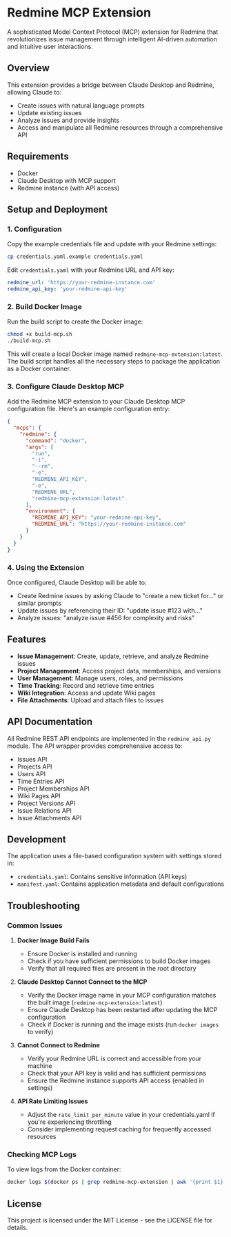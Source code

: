 # Redmine MCP Extension

A sophisticated Model Context Protocol (MCP) extension for Redmine that revolutionizes issue management through intelligent AI-driven automation and intuitive user interactions.

## Overview

This extension provides a bridge between Claude Desktop and Redmine, allowing Claude to:
- Create issues with natural language prompts
- Update existing issues
- Analyze issues and provide insights
- Access and manipulate all Redmine resources through a comprehensive API

## Requirements

- Docker
- Claude Desktop with MCP support
- Redmine instance (with API access)

## Setup and Deployment

### 1. Configuration

Copy the example credentials file and update with your Redmine settings:

```bash
cp credentials.yaml.example credentials.yaml
```

Edit `credentials.yaml` with your Redmine URL and API key:

```yaml
redmine_url: 'https://your-redmine-instance.com'
redmine_api_key: 'your-redmine-api-key'
```

### 2. Build Docker Image

Run the build script to create the Docker image:

```bash
chmod +x build-mcp.sh
./build-mcp.sh
```

This will create a local Docker image named `redmine-mcp-extension:latest`. The build script handles all the necessary steps to package the application as a Docker container.

### 3. Configure Claude Desktop MCP

Add the Redmine MCP extension to your Claude Desktop MCP configuration file. Here's an example configuration entry:

```json
{
  "mcps": {
    "redmine": {
      "command": "docker",
      "args": [
        "run",
        "-i",
        "--rm",
        "-e",
        "REDMINE_API_KEY",
        "-e",
        "REDMINE_URL",
        "redmine-mcp-extension:latest"
      ],
      "environment": {
        "REDMINE_API_KEY": "your-redmine-api-key",
        "REDMINE_URL": "https://your-redmine-instance.com"
      }
    }
  }
}
```

### 4. Using the Extension

Once configured, Claude Desktop will be able to:

- Create Redmine issues by asking Claude to "create a new ticket for..." or similar prompts
- Update issues by referencing their ID: "update issue #123 with..."
- Analyze issues: "analyze issue #456 for complexity and risks"

## Features

- **Issue Management**: Create, update, retrieve, and analyze Redmine issues
- **Project Management**: Access project data, memberships, and versions
- **User Management**: Manage users, roles, and permissions
- **Time Tracking**: Record and retrieve time entries
- **Wiki Integration**: Access and update Wiki pages
- **File Attachments**: Upload and attach files to issues

## API Documentation

All Redmine REST API endpoints are implemented in the `redmine_api.py` module. The API wrapper provides comprehensive access to:

- Issues API
- Projects API
- Users API
- Time Entries API
- Project Memberships API
- Wiki Pages API
- Project Versions API
- Issue Relations API
- Issue Attachments API

## Development

The application uses a file-based configuration system with settings stored in:

- `credentials.yaml`: Contains sensitive information (API keys)
- `manifest.yaml`: Contains application metadata and default configurations

## Troubleshooting

### Common Issues

1. **Docker Image Build Fails**
   - Ensure Docker is installed and running
   - Check if you have sufficient permissions to build Docker images
   - Verify that all required files are present in the root directory

2. **Claude Desktop Cannot Connect to the MCP**
   - Verify the Docker image name in your MCP configuration matches the built image (`redmine-mcp-extension:latest`)
   - Ensure Claude Desktop has been restarted after updating the MCP configuration
   - Check if Docker is running and the image exists (run `docker images` to verify)

3. **Cannot Connect to Redmine**
   - Verify your Redmine URL is correct and accessible from your machine
   - Check that your API key is valid and has sufficient permissions
   - Ensure the Redmine instance supports API access (enabled in settings)

4. **API Rate Limiting Issues**
   - Adjust the `rate_limit_per_minute` value in your credentials.yaml if you're experiencing throttling
   - Consider implementing request caching for frequently accessed resources

### Checking MCP Logs

To view logs from the Docker container:

```bash
docker logs $(docker ps | grep redmine-mcp-extension | awk '{print $1}')
```

## License

This project is licensed under the MIT License - see the LICENSE file for details.